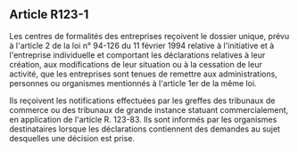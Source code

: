 Article R123-1
----
Les centres de formalités des entreprises reçoivent le dossier unique, prévu à
l'article 2 de la loi n° 94-126 du 11 février 1994 relative à l'initiative et à
l'entreprise individuelle et comportant les déclarations relatives à leur
création, aux modifications de leur situation ou à la cessation de leur
activité, que les entreprises sont tenues de remettre aux administrations,
personnes ou organismes mentionnés à l'article 1er de la même loi.

Ils reçoivent les notifications effectuées par les greffes des tribunaux de
commerce ou des tribunaux de grande instance statuant commercialement, en
application de l'article R. 123-83. Ils sont informés par les organismes
destinataires lorsque les déclarations contiennent des demandes au sujet
desquelles une décision est prise.
